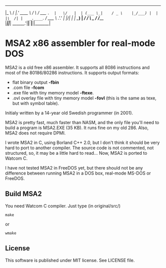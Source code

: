  ____    ____   ______        _        _____   
|_   \  /   _|.' ____ \      / \      / ___ `. 
  |   \/   |  | (___ \_|    / _ \    |_/___) | 
  | |\  /| |   _.____`.    / ___ \    .'____.' 
 _| |_\/_| |_ | \____) | _/ /   \ \_ / /_____  
|_____||_____| \______.'|____| |____||_______| 

# MSA2 x86 assembler for real-mode DOS

MSA2 is a old free x86 assembler. It supports all 8086 instructions and most of the 80186/80286 instructions. It supports output formats:

* flat binary output **-fbin**
* .com file **-fcom**
* .exe file with tiny memory model **-ftexe**.
* .ovl overlay file with tiny memory model **-fovl** (this is the same as texe, but with symbol table).

Initialy written by a 14-year old Swedish programmer (in 2001).

MSA2 is pretty fast, much faster than NASM, and the only file you'll need to build a program is MSA2.EXE (35 KB). It runs fine on my old 286. Also, MSA2 does not require DPMI.

I wrote MSA2 in C, using Borland C++ 2.0, but I don't think it should be very hard to port to another compiler. The source code is not commented, not structured, so, it may be a little hard to read...
Now, MSA2 is ported to Watcom C.

I have not tested MSA2 in FreeDOS yet, but there should not be any difference between running MSA2 in a DOS box, real-mode MS-DOS or FreeDOS.

## Build MSA2

You need Watcom C compiler. Just type (in original/src/)

    make

or

    wmake

## License

This software is published under MIT license. See LICENSE file.
